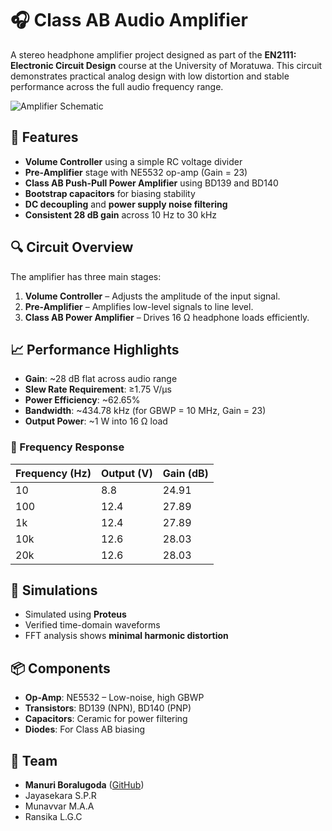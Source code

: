 # 🎧 Class AB Audio Amplifier

A stereo headphone amplifier project designed as part of the **EN2111: Electronic Circuit Design** course at the University of Moratuwa. This circuit demonstrates practical analog design with low distortion and stable performance across the full audio frequency range.

![Amplifier Schematic](./images/circ.jpg) <!-- Replace with actual image path -->

## 🔧 Features

- **Volume Controller** using a simple RC voltage divider
- **Pre-Amplifier** stage with NE5532 op-amp (Gain = 23)
- **Class AB Push-Pull Power Amplifier** using BD139 and BD140
- **Bootstrap capacitors** for biasing stability
- **DC decoupling** and **power supply noise filtering**
- **Consistent 28 dB gain** across 10 Hz to 30 kHz

## 🔍 Circuit Overview

The amplifier has three main stages:

1. **Volume Controller** – Adjusts the amplitude of the input signal.
2. **Pre-Amplifier** – Amplifies low-level signals to line level.
3. **Class AB Power Amplifier** – Drives 16 Ω headphone loads efficiently.

## 📈 Performance Highlights

- **Gain**: ~28 dB flat across audio range
- **Slew Rate Requirement**: ≥1.75 V/µs
- **Power Efficiency**: ~62.65%
- **Bandwidth**: ~434.78 kHz (for GBWP = 10 MHz, Gain = 23)
- **Output Power**: ~1 W into 16 Ω load

### 🔬 Frequency Response

| Frequency (Hz) | Output (V) | Gain (dB) |
|----------------|------------|-----------|
| 10             | 8.8        | 24.91     |
| 100            | 12.4       | 27.89     |
| 1k             | 12.4       | 27.89     |
| 10k            | 12.6       | 28.03     |
| 20k            | 12.6       | 28.03     |

## 🧪 Simulations

- Simulated using **Proteus**
- Verified time-domain waveforms
- FFT analysis shows **minimal harmonic distortion**

## 📦 Components

- **Op-Amp**: NE5532 – Low-noise, high GBWP
- **Transistors**: BD139 (NPN), BD140 (PNP)
- **Capacitors**: Ceramic for power filtering
- **Diodes**: For Class AB biasing

## 👥 Team

- **Manuri Boralugoda** ([GitHub](https://github.com/msboralugoda))
- Jayasekara S.P.R
- Munavvar M.A.A
- Ransika L.G.C


